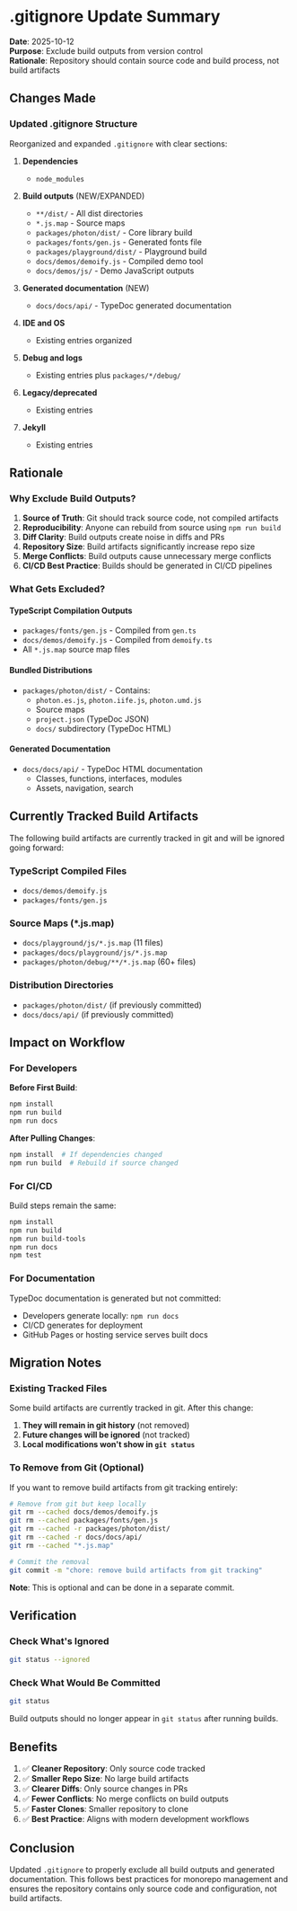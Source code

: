 # .gitignore Update Summary

**Date**: 2025-10-12  
**Purpose**: Exclude build outputs from version control  
**Rationale**: Repository should contain source code and build process, not build artifacts

## Changes Made

### Updated .gitignore Structure

Reorganized and expanded `.gitignore` with clear sections:

1. **Dependencies**
   - `node_modules`

2. **Build outputs** (NEW/EXPANDED)
   - `**/dist/` - All dist directories
   - `*.js.map` - Source maps
   - `packages/photon/dist/` - Core library build
   - `packages/fonts/gen.js` - Generated fonts file
   - `packages/playground/dist/` - Playground build
   - `docs/demos/demoify.js` - Compiled demo tool
   - `docs/demos/js/` - Demo JavaScript outputs

3. **Generated documentation** (NEW)
   - `docs/docs/api/` - TypeDoc generated documentation

4. **IDE and OS**
   - Existing entries organized

5. **Debug and logs**
   - Existing entries plus `packages/*/debug/`

6. **Legacy/deprecated**
   - Existing entries

7. **Jekyll**
   - Existing entries

## Rationale

### Why Exclude Build Outputs?

1. **Source of Truth**: Git should track source code, not compiled artifacts
2. **Reproducibility**: Anyone can rebuild from source using `npm run build`
3. **Diff Clarity**: Build outputs create noise in diffs and PRs
4. **Repository Size**: Build artifacts significantly increase repo size
5. **Merge Conflicts**: Build outputs cause unnecessary merge conflicts
6. **CI/CD Best Practice**: Builds should be generated in CI/CD pipelines

### What Gets Excluded?

#### TypeScript Compilation Outputs
- `packages/fonts/gen.js` - Compiled from `gen.ts`
- `docs/demos/demoify.js` - Compiled from `demoify.ts`
- All `*.js.map` source map files

#### Bundled Distributions
- `packages/photon/dist/` - Contains:
  - `photon.es.js`, `photon.iife.js`, `photon.umd.js`
  - Source maps
  - `project.json` (TypeDoc JSON)
  - `docs/` subdirectory (TypeDoc HTML)

#### Generated Documentation
- `docs/docs/api/` - TypeDoc HTML documentation
  - Classes, functions, interfaces, modules
  - Assets, navigation, search

## Currently Tracked Build Artifacts

The following build artifacts are currently tracked in git and will be ignored going forward:

### TypeScript Compiled Files
- `docs/demos/demoify.js`
- `packages/fonts/gen.js`

### Source Maps (*.js.map)
- `docs/playground/js/*.js.map` (11 files)
- `packages/docs/playground/js/*.js.map`
- `packages/photon/debug/**/*.js.map` (60+ files)

### Distribution Directories
- `packages/photon/dist/` (if previously committed)
- `docs/docs/api/` (if previously committed)

## Impact on Workflow

### For Developers

**Before First Build**:
```bash
npm install
npm run build
npm run docs
```

**After Pulling Changes**:
```bash
npm install  # If dependencies changed
npm run build  # Rebuild if source changed
```

### For CI/CD

Build steps remain the same:
```bash
npm install
npm run build
npm run build-tools
npm run docs
npm test
```

### For Documentation

TypeDoc documentation is generated but not committed:
- Developers generate locally: `npm run docs`
- CI/CD generates for deployment
- GitHub Pages or hosting service serves built docs

## Migration Notes

### Existing Tracked Files

Some build artifacts are currently tracked in git. After this change:

1. **They will remain in git history** (not removed)
2. **Future changes will be ignored** (not tracked)
3. **Local modifications won't show in `git status`**

### To Remove from Git (Optional)

If you want to remove build artifacts from git tracking entirely:

```bash
# Remove from git but keep locally
git rm --cached docs/demos/demoify.js
git rm --cached packages/fonts/gen.js
git rm --cached -r packages/photon/dist/
git rm --cached -r docs/docs/api/
git rm --cached "*.js.map"

# Commit the removal
git commit -m "chore: remove build artifacts from git tracking"
```

**Note**: This is optional and can be done in a separate commit.

## Verification

### Check What's Ignored

```bash
git status --ignored
```

### Check What Would Be Committed

```bash
git status
```

Build outputs should no longer appear in `git status` after running builds.

## Benefits

1. ✅ **Cleaner Repository**: Only source code tracked
2. ✅ **Smaller Repo Size**: No large build artifacts
3. ✅ **Clearer Diffs**: Only source changes in PRs
4. ✅ **Fewer Conflicts**: No merge conflicts on build outputs
5. ✅ **Faster Clones**: Smaller repository to clone
6. ✅ **Best Practice**: Aligns with modern development workflows

## Conclusion

Updated `.gitignore` to properly exclude all build outputs and generated documentation. This follows best practices for monorepo management and ensures the repository contains only source code and configuration, not build artifacts.
